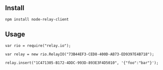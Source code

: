 Install
-------

    npm install node-relay-client

Usage
-----

    var rio = require("relay.io");
    
    var relay = new rio.RelayIO("73B44EF3-CED8-400D-AB73-ED9397E4B718");

    relay.insert("1C471305-B172-4DDC-993D-893E3F4D5010", '{"foo":"bar"}');

    
